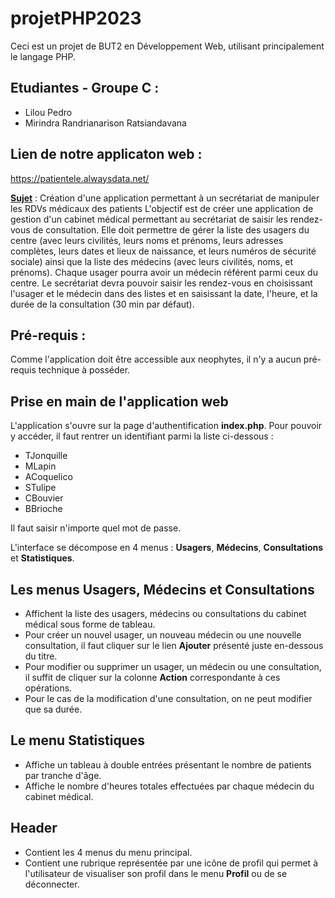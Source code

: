 # projetPHP2023
Ceci est un projet de BUT2 en Développement Web, utilisant principalement le langage PHP.

## Etudiantes - Groupe C :
- Lilou Pedro
- Mirindra Randrianarison Ratsiandavana

## Lien de notre applicaton web :
https://patientele.alwaysdata.net/

[**Sujet**](https://moodle.iut-tlse3.fr/course/view.php?id=742) : Création d'une application permettant à un secrétariat de manipuler les RDVs médicaux des patients
L'objectif est de créer une application de gestion d'un cabinet médical permettant au secrétariat de saisir les rendez-vous de consultation. Elle doit permettre de gérer la liste des usagers du centre (avec leurs civilités, leurs noms et prénoms, leurs adresses complètes, leurs dates et lieux de naissance, et leurs numéros de sécurité sociale) ainsi que la liste des médecins (avec leurs civilités, noms, et prénoms). Chaque usager pourra avoir un médecin référent parmi ceux du centre. Le secrétariat devra pouvoir saisir les rendez-vous en choisissant l'usager et le médecin dans des listes et en saisissant la date, l'heure, et la durée de la consultation (30 min par défaut).

## Pré-requis :
Comme l'application doit être accessible aux neophytes, il n'y a aucun pré-requis technique à posséder.

## Prise en main de l'application web

L'application s'ouvre sur la page d'authentification **index.php**. Pour pouvoir y accéder, il faut rentrer un identifiant parmi la liste ci-dessous :

  - TJonquille
  - MLapin
  - ACoquelico
  - STulipe
  - CBouvier
  - BBrioche

Il faut saisir n'importe quel mot de passe.

L'interface se décompose en 4 menus : **Usagers**, **Médecins**, **Consultations** et **Statistiques**.

## Les menus **Usagers**, **Médecins** et **Consultations**
- Affichent la liste des usagers, médecins ou consultations du cabinet médical sous forme de tableau.
- Pour créer un nouvel usager, un nouveau médecin ou une nouvelle consultation, il faut cliquer sur le lien **Ajouter** présenté juste en-dessous du titre.
- Pour modifier ou supprimer un usager, un médecin ou une consultation, il suffit de cliquer sur la colonne **Action** correspondante à ces opérations.
- Pour le cas de la modification d'une consultation, on ne peut modifier que sa durée.

## Le menu **Statistiques**
- Affiche un tableau à double entrées présentant le nombre de patients par tranche d'âge.
- Affiche le nombre d'heures totales effectuées par chaque médecin du cabinet médical.

## Header
- Contient les 4 menus du menu principal.
- Contient une rubrique représentée par une icône de profil qui permet à l'utilisateur de visualiser son profil dans le menu **Profil** ou de se déconnecter.
